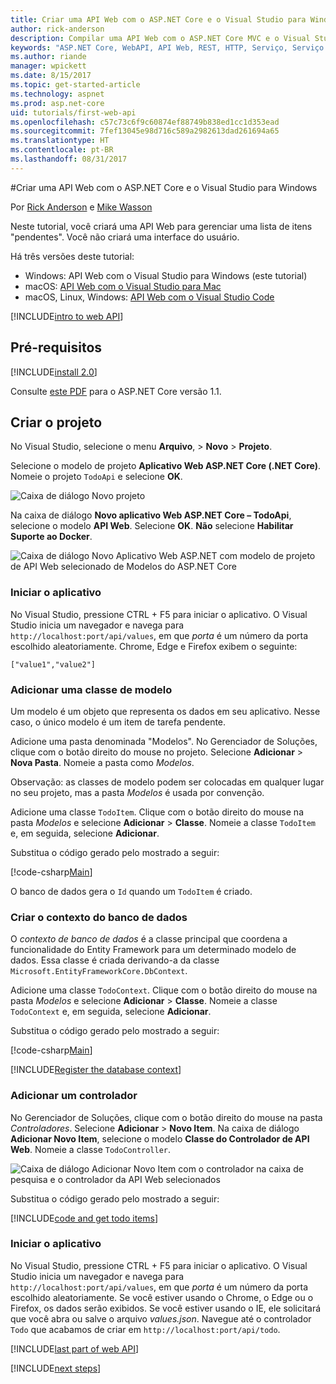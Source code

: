 ```yaml
---
title: Criar uma API Web com o ASP.NET Core e o Visual Studio para Windows
author: rick-anderson
description: Compilar uma API Web com o ASP.NET Core MVC e o Visual Studio para Windows
keywords: "ASP.NET Core, WebAPI, API Web, REST, HTTP, Serviço, Serviço HTTP"
ms.author: riande
manager: wpickett
ms.date: 8/15/2017
ms.topic: get-started-article
ms.technology: aspnet
ms.prod: asp.net-core
uid: tutorials/first-web-api
ms.openlocfilehash: c57c73c6f9c60874ef88749b838ed1cc1d353ead
ms.sourcegitcommit: 7fef13045e98d716c589a2982613dad261694a65
ms.translationtype: HT
ms.contentlocale: pt-BR
ms.lasthandoff: 08/31/2017
---
```

#<a name="create-a-web-api-with-aspnet-core-and-visual-studio-for-windows"></a>Criar uma API Web com o ASP.NET Core e o Visual Studio para Windows

Por [Rick Anderson](https://twitter.com/RickAndMSFT) e [Mike Wasson](https://github.com/mikewasson)

Neste tutorial, você criará uma API Web para gerenciar uma lista de itens "pendentes". Você não criará uma interface do usuário.

Há três versões deste tutorial:

* Windows: API Web com o Visual Studio para Windows (este tutorial)
* macOS: [API Web com o Visual Studio para Mac](xref:tutorials/first-web-api-mac)
* macOS, Linux, Windows: [API Web com o Visual Studio Code](xref:tutorials/web-api-vsc)

<!-- WARNING: The code AND images in this doc are used by uid: tutorials/web-api-vsc, tutorials/first-web-api-mac and tutorials/first-web-api. If you change any code/images in this tutorial, update uid: tutorials/web-api-vsc -->

[!INCLUDE[intro to web API](../includes/webApi/intro.md)]

## <a name="prerequisites"></a>Pré-requisitos

[!INCLUDE[install 2.0](../includes/install2.0.md)]

Consulte [este PDF](https://github.com/aspnet/Docs/tree/master/aspnetcore/tutorials/first-web-api/_static/_webAPI.pdf) para o ASP.NET Core versão 1.1.

## <a name="create-the-project"></a>Criar o projeto

No Visual Studio, selecione o menu **Arquivo**, > **Novo** > **Projeto**.

Selecione o modelo de projeto **Aplicativo Web ASP.NET Core (.NET Core)**. Nomeie o projeto `TodoApi` e selecione **OK**.

![Caixa de diálogo Novo projeto](first-web-api/_static/new-project.png)

Na caixa de diálogo **Novo aplicativo Web ASP.NET Core – TodoApi**, selecione o modelo **API Web**. Selecione **OK**. **Não** selecione **Habilitar Suporte ao Docker**.

![Caixa de diálogo Novo Aplicativo Web ASP.NET com modelo de projeto de API Web selecionado de Modelos do ASP.NET Core](first-web-api/_static/web-api-project.png)

### <a name="launch-the-app"></a>Iniciar o aplicativo

No Visual Studio, pressione CTRL + F5 para iniciar o aplicativo. O Visual Studio inicia um navegador e navega para `http://localhost:port/api/values`, em que *porta* é um número da porta escolhido aleatoriamente. Chrome, Edge e Firefox exibem o seguinte:

```
["value1","value2"]
``` 

### <a name="add-a-model-class"></a>Adicionar uma classe de modelo

Um modelo é um objeto que representa os dados em seu aplicativo. Nesse caso, o único modelo é um item de tarefa pendente.

Adicione uma pasta denominada "Modelos". No Gerenciador de Soluções, clique com o botão direito do mouse no projeto. Selecione **Adicionar** > **Nova Pasta**. Nomeie a pasta como *Modelos*.

Observação: as classes de modelo podem ser colocadas em qualquer lugar no seu projeto, mas a pasta *Modelos* é usada por convenção.

Adicione uma classe `TodoItem`. Clique com o botão direito do mouse na pasta *Modelos* e selecione **Adicionar** > **Classe**. Nomeie a classe `TodoItem` e, em seguida, selecione **Adicionar**.

Substitua o código gerado pelo mostrado a seguir:

[!code-csharp[Main](first-web-api/sample/TodoApi/Models/TodoItem.cs)]

O banco de dados gera o `Id` quando um `TodoItem` é criado.

### <a name="create-the-database-context"></a>Criar o contexto do banco de dados

O *contexto de banco de dados* é a classe principal que coordena a funcionalidade do Entity Framework para um determinado modelo de dados. Essa classe é criada derivando-a da classe `Microsoft.EntityFrameworkCore.DbContext`.

Adicione uma classe `TodoContext`. Clique com o botão direito do mouse na pasta *Modelos* e selecione **Adicionar** > **Classe**. Nomeie a classe `TodoContext` e, em seguida, selecione **Adicionar**.

Substitua o código gerado pelo mostrado a seguir:

[!code-csharp[Main](first-web-api/sample/TodoApi/Models/TodoContext.cs)]

[!INCLUDE[Register the database context](../includes/webApi/register_dbContext.md)]

### <a name="add-a-controller"></a>Adicionar um controlador

No Gerenciador de Soluções, clique com o botão direito do mouse na pasta *Controladores*. Selecione **Adicionar** > **Novo Item**. Na caixa de diálogo **Adicionar Novo Item**, selecione o modelo **Classe do Controlador de API Web**. Nomeie a classe `TodoController`.

![Caixa de diálogo Adicionar Novo Item com o controlador na caixa de pesquisa e o controlador da API Web selecionados](first-web-api/_static/new_controller.png)

Substitua o código gerado pelo mostrado a seguir:

[!INCLUDE[code and get todo items](../includes/webApi/getTodoItems.md)]
  
### <a name="launch-the-app"></a>Iniciar o aplicativo

No Visual Studio, pressione CTRL + F5 para iniciar o aplicativo. O Visual Studio inicia um navegador e navega para `http://localhost:port/api/values`, em que *porta* é um número da porta escolhido aleatoriamente. Se você estiver usando o Chrome, o Edge ou o Firefox, os dados serão exibidos. Se você estiver usando o IE, ele solicitará que você abra ou salve o arquivo *values.json*. Navegue até o controlador `Todo` que acabamos de criar em `http://localhost:port/api/todo`.

[!INCLUDE[last part of web API](../includes/webApi/end.md)]

[!INCLUDE[next steps](../includes/webApi/next.md)]

